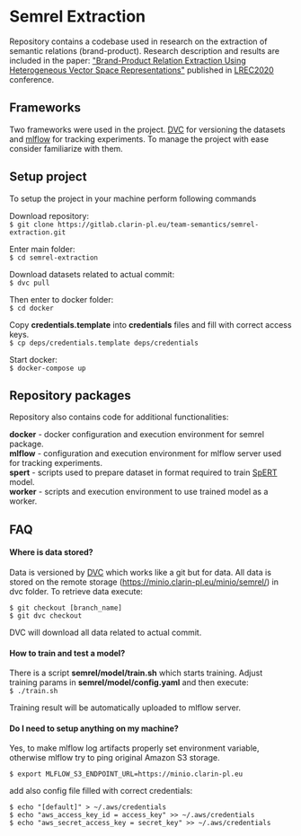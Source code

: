# Semrel Extraction
Repository contains a codebase used in research on the extraction of semantic relations (brand-product). 
Research description and results are included in the paper: 
["Brand-Product Relation Extraction Using Heterogeneous Vector Space Representations"](https://gitlab.clarin-pl.eu/team-semantics/semrel-extraction/-/blob/develop/LREC_BP.pdf) 
published in [LREC2020](https://lrec2020.lrec-conf.org/en/) conference.  


## Frameworks
Two frameworks were used in the project. [DVC](https://dvc.org/doc) for versioning the datasets and [mlflow](https://mlflow.org/docs/latest/index.html) for tracking experiments.
To manage the project with ease consider familiarize with them.  

## Setup project

To setup the project in your machine perform following commands

Download repository: \
`$ git clone https://gitlab.clarin-pl.eu/team-semantics/semrel-extraction.git`

Enter main folder: \
`$ cd semrel-extraction`

Download datasets related to actual commit: \
`$ dvc pull`

Then enter to docker folder: \
`$ cd docker`

Copy __credentials.template__ into __credentials__ files and fill with correct access keys. \
`$ cp deps/credentials.template deps/credentials`

Start docker: \
`$ docker-compose up`


## Repository packages
Repository also contains code for additional functionalities:

__docker__ - docker configuration and execution environment for semrel package. \
__mlflow__ - configuration and execution environment for mlflow server used for tracking experiments. \
__spert__ - scripts used to prepare dataset in format required to train [SpERT](https://github.com/markus-eberts/spert) model. \
__worker__ - scripts and execution environment to use trained model as a worker.


## FAQ
#### Where is data stored?
Data is versioned by [DVC](https://dvc.org/doc) which works like a git but for data. 
All data is stored on the remote storage (https://minio.clarin-pl.eu/minio/semrel/) in dvc folder.
To retrieve data execute:  

`$ git checkout [branch_name]`  
`$ git dvc checkout`

DVC will download all data related to actual commit.  

#### How to train and test a model?
There is a script __semrel/model/train.sh__ which starts training. 
Adjust training params in __semrel/model/config.yaml__ and then execute:\
`$ ./train.sh`

Training result will be automatically uploaded to mlflow server.
   
#### Do I need to setup anything on my machine?
Yes, to make mlflow log artifacts properly set environment variable, 
otherwise mlflow try to ping original Amazon S3 storage.  

`$ export MLFLOW_S3_ENDPOINT_URL=https://minio.clarin-pl.eu`  

add also config file filled with correct credentials:

`$ echo "[default]" > ~/.aws/credentials`  
`$ echo "aws_access_key_id = access_key" >> ~/.aws/credentials`  
`$ echo "aws_secret_access_key = secret_key" >> ~/.aws/credentials`
